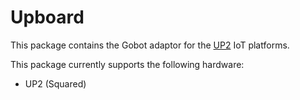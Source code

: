 # Upboard

This package contains the Gobot adaptor for the [UP2]() IoT platforms.

This package currently supports the following hardware:
- UP2 (Squared)
